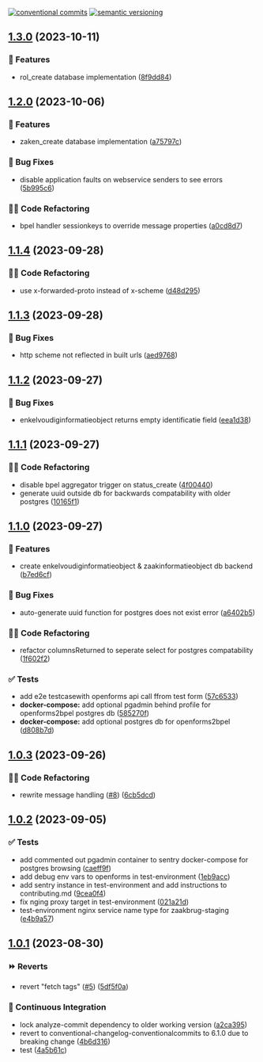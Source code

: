 [![conventional commits](https://img.shields.io/badge/conventional%20commits-1.0.0-yellow.svg)](https://conventionalcommits.org) [![semantic versioning](https://img.shields.io/badge/semantic%20versioning-2.0.0-green.svg)](https://semver.org)

## [1.3.0](https://github.com/wearefrank/openforms2bpel/compare/v1.2.0...v1.3.0) (2023-10-11)


### 🍕 Features

* rol_create database implementation ([8f9dd84](https://github.com/wearefrank/openforms2bpel/commit/8f9dd8457c66e731bb193fd4c00b930dcd050f57))

## [1.2.0](https://github.com/wearefrank/openforms2bpel/compare/v1.1.4...v1.2.0) (2023-10-06)


### 🍕 Features

* zaken_create database implementation ([a75797c](https://github.com/wearefrank/openforms2bpel/commit/a75797c3fc32f53b1bc9d764ecdde9c4584e1960))


### 🐛 Bug Fixes

* disable application faults on webservice senders to see errors ([5b995c6](https://github.com/wearefrank/openforms2bpel/commit/5b995c6292f8f5fdd37794bf09e94a078bdb35fd))


### 🧑‍💻 Code Refactoring

* bpel handler sessionkeys to override message properties ([a0cd8d7](https://github.com/wearefrank/openforms2bpel/commit/a0cd8d74e8a951519a21eac73ec6ccd5f86e3ad0))

## [1.1.4](https://github.com/wearefrank/openforms2bpel/compare/v1.1.3...v1.1.4) (2023-09-28)


### 🧑‍💻 Code Refactoring

* use x-forwarded-proto instead of x-scheme ([d48d295](https://github.com/wearefrank/openforms2bpel/commit/d48d2950becc24c4dd3baac2a28c0b5316be737f))

## [1.1.3](https://github.com/wearefrank/openforms2bpel/compare/v1.1.2...v1.1.3) (2023-09-28)


### 🐛 Bug Fixes

* http scheme not reflected in built urls ([aed9768](https://github.com/wearefrank/openforms2bpel/commit/aed97683ef941fe05a84b71c737268c3fbc142fd))

## [1.1.2](https://github.com/wearefrank/openforms2bpel/compare/v1.1.1...v1.1.2) (2023-09-27)


### 🐛 Bug Fixes

* enkelvoudiginformatieobject returns empty identificatie field ([eea1d38](https://github.com/wearefrank/openforms2bpel/commit/eea1d3897cc5990b7b97ac5542a8d83906fd5a92))

## [1.1.1](https://github.com/wearefrank/openforms2bpel/compare/v1.1.0...v1.1.1) (2023-09-27)


### 🧑‍💻 Code Refactoring

* disable bpel aggregator trigger on status_create ([4f00440](https://github.com/wearefrank/openforms2bpel/commit/4f0044018c60e9bef4b3ba5d4fd36100f6b1c42f))
* generate uuid outside db for backwards compatability with older postgres ([10165f1](https://github.com/wearefrank/openforms2bpel/commit/10165f12d21a0dc3aa1d2879e1e7bad2fc10e813))

## [1.1.0](https://github.com/wearefrank/openforms2bpel/compare/v1.0.3...v1.1.0) (2023-09-27)


### 🍕 Features

* create enkelvoudiginformatieobject & zaakinformatieobject db backend ([b7ed6cf](https://github.com/wearefrank/openforms2bpel/commit/b7ed6cfc5726e70a3974e1b249a342b31af5a9dc))


### 🐛 Bug Fixes

* auto-generate uuid function for postgres does not exist error ([a6402b5](https://github.com/wearefrank/openforms2bpel/commit/a6402b5b214ceb90a4aa79c80d89dd9b9363d850))


### 🧑‍💻 Code Refactoring

* refactor columnsReturned to seperate select for postgres compatability ([1f602f2](https://github.com/wearefrank/openforms2bpel/commit/1f602f288e4e3cc56cdc01b1bfbb9cacea7690d4))


### ✅ Tests

* add e2e testcasewith  openforms api call ffrom test form ([57c6533](https://github.com/wearefrank/openforms2bpel/commit/57c65334e16031e4154dcc932bb7e460e789491f))
* **docker-compose:** add optional pgadmin behind profile for openforms2bpel postgres db ([585270f](https://github.com/wearefrank/openforms2bpel/commit/585270f14f667c37832899f14329328f1791deb6))
* **docker-compose:** add optional postgres db for openforms2bpel ([d808b7d](https://github.com/wearefrank/openforms2bpel/commit/d808b7de396a8425a6bc3e2cb5ea8d3a45d29312))

## [1.0.3](https://github.com/wearefrank/openforms2bpel/compare/v1.0.2...v1.0.3) (2023-09-26)


### 🧑‍💻 Code Refactoring

* rewrite message handling ([#8](https://github.com/wearefrank/openforms2bpel/issues/8)) ([6cb5dcd](https://github.com/wearefrank/openforms2bpel/commit/6cb5dcd418a9f77e43946d2ce6172bbbdbb3b8e4))

## [1.0.2](https://github.com/wearefrank/openforms2bpel/compare/v1.0.1...v1.0.2) (2023-09-05)


### ✅ Tests

* add commented out pgadmin container to sentry docker-compose for postgres browsing ([caeff9f](https://github.com/wearefrank/openforms2bpel/commit/caeff9ff54dd30c4f59d78e6b895aaca77ebf7d8))
* add debug env vars to openforms in test-environment ([1eb9acc](https://github.com/wearefrank/openforms2bpel/commit/1eb9acc4d0fd025e44f643a2193b5ec97ce47ad6))
* add sentry instance in test-environment and add instructions to contributing.md ([9cea0f4](https://github.com/wearefrank/openforms2bpel/commit/9cea0f43da98de23d56fc6f59c8f9b3c50597d7e))
* fix nging proxy target in test-environment ([021a21d](https://github.com/wearefrank/openforms2bpel/commit/021a21dc88d01fed8311c69659cd4c40f1685e8c))
* test-environment nginx service name type for zaakbrug-staging ([e4b9a57](https://github.com/wearefrank/openforms2bpel/commit/e4b9a57b6f16a69881fe47232cc6abea96f54a3e))

## [1.0.1](https://github.com/wearefrank/openforms2bpel/compare/v1.0.0...v1.0.1) (2023-08-30)


### ⏩ Reverts

* revert "fetch tags" ([#5](https://github.com/wearefrank/openforms2bpel/issues/5)) ([5df5f0a](https://github.com/wearefrank/openforms2bpel/commit/5df5f0ac63a190da38f1306bd992e66184b36185))


### 🔁 Continuous Integration

* lock analyze-commit dependency to older working version ([a2ca395](https://github.com/wearefrank/openforms2bpel/commit/a2ca39591385544e13031dc58bb8f807babaf20b))
* revert to conventional-changelog-conventionalcommits to 6.1.0 due to breaking change ([4b6d316](https://github.com/wearefrank/openforms2bpel/commit/4b6d3162ef933ce45069b7f8924dc14968286290))
* test ([4a5b61c](https://github.com/wearefrank/openforms2bpel/commit/4a5b61ce018e99e61e338e654667ac9bb484f863))
